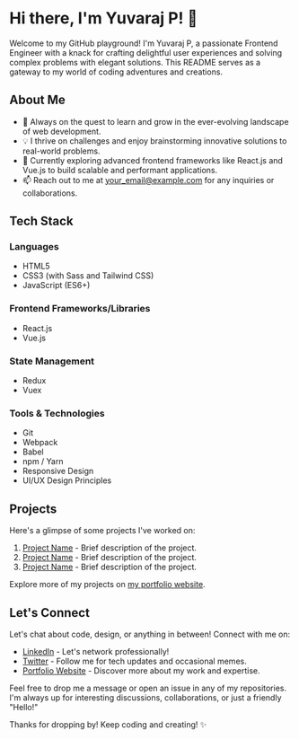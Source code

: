 # Hi there, I'm Yuvaraj P! 👋

Welcome to my GitHub playground! I'm Yuvaraj P, a passionate Frontend Engineer with a knack for crafting delightful user experiences and solving complex problems with elegant solutions. This README serves as a gateway to my world of coding adventures and creations.

## About Me

- 🚀 Always on the quest to learn and grow in the ever-evolving landscape of web development.
- 💡 I thrive on challenges and enjoy brainstorming innovative solutions to real-world problems.
- 🌱 Currently exploring advanced frontend frameworks like React.js and Vue.js to build scalable and performant applications.
- 📫 Reach out to me at [your_email@example.com](mailto:your_email@example.com) for any inquiries or collaborations.

## Tech Stack

### Languages
- HTML5
- CSS3 (with Sass and Tailwind CSS)
- JavaScript (ES6+)

### Frontend Frameworks/Libraries
- React.js
- Vue.js

### State Management
- Redux
- Vuex

### Tools & Technologies
- Git
- Webpack
- Babel
- npm / Yarn
- Responsive Design
- UI/UX Design Principles

## Projects

Here's a glimpse of some projects I've worked on:

1. [Project Name](link_to_project) - Brief description of the project.
2. [Project Name](link_to_project) - Brief description of the project.
3. [Project Name](link_to_project) - Brief description of the project.

Explore more of my projects on [my portfolio website](https://www.yourportfolio.com).

## Let's Connect

Let's chat about code, design, or anything in between! Connect with me on:

- [LinkedIn](https://www.linkedin.com/in/your_linkedin_profile/) - Let's network professionally!
- [Twitter](https://twitter.com/your_twitter_profile) - Follow me for tech updates and occasional memes.
- [Portfolio Website](https://www.yourportfolio.com) - Discover more about my work and expertise.

Feel free to drop me a message or open an issue in any of my repositories. I'm always up for interesting discussions, collaborations, or just a friendly "Hello!"

Thanks for dropping by! Keep coding and creating! ✨
